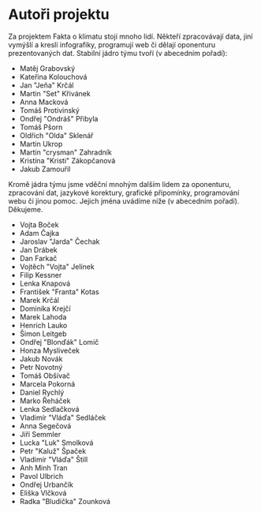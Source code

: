# Autoři projektu

Za projektem Fakta o klimatu stojí mnoho lidí. Někteří zpracovávají data, jiní vymýšlí a kreslí infografiky, programují web či dělají oponenturu prezentovaných dat. Stabilní jádro týmu tvoří (v abecedním pořadí):

* Matěj Grabovský
* Kateřina Kolouchová
* Jan "Jeňa" Krčál
* Martin "Set" Křivánek
* Anna Macková
* Tomáš Protivinský
* Ondřej "Ondráš" Přibyla
* Tomáš Pšorn
* Oldřich "Olda" Sklenář
* Martin Ukrop
* Martin "crysman" Zahradník
* Kristína "Kristi" Zákopčanová
* Jakub Zamouřil

Kromě jádra týmu jsme vděční mnohým dalším lidem za oponenturu, zpracování dat, jazykové korektury, grafické připomínky, programování webu či jinou pomoc. Jejich jména uvádíme níže (v abecedním pořadí). Děkujeme.

* Vojta Boček
* Adam Čajka
* Jaroslav "Jarda" Čechak
* Jan Drábek
* Dan Farkač
* Vojtěch "Vojta" Jelínek
* Filip Kessner
* Lenka Knapová
* František "Franta" Kotas
* Marek Krčál
* Dominika Krejčí
* Marek Lahoda
* Henrich Lauko
* Šimon Leitgeb
* Ondřej "Blonďák" Lomič
* Honza Mysliveček
* Jakub Novák
* Petr Novotný
* Tomáš Obšívač
* Marcela Pokorná
* Daniel Rychlý
* Marko Řeháček
* Lenka Sedlačková
* Vladimír "Vláďa" Sedláček
* Anna Segečová
* Jiří Semmler
* Lucka "Luk" Smolková
* Petr "Kaluž" Špaček
* Vladimír "Vláďa" Štill
* Anh Minh Tran
* Pavol Ulbrich
* Ondřej Urbančík
* Eliška Vlčková
* Radka "Bludička" Zounková
